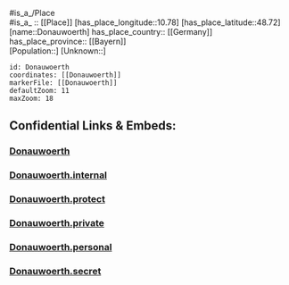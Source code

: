 ﻿---
location: [48.72,10.78] 
mapzoom: [7,12] 
mapmarker: city 
type: City
tags:
- geo/City


SpocWebEntityId: 29839
isDeleted: false
confidential: public

---
#is_a_/Place  
#is_a_ :: [[Place]] 
[has_place_longitude::10.78] 
[has_place_latitude::48.72] 
[name::Donauwoerth] 
has_place_country:: [[Germany]]  
has_place_province:: [[Bayern]]  
[Population::] 
[Unknown::] 


```leaflet
id: Donauwoerth
coordinates: [[Donauwoerth]] 
markerFile: [[Donauwoerth]] 
defaultZoom: 11 
maxZoom: 18
```


## Confidential Links & Embeds: 

### [Donauwoerth](/_public/Earth/Continent/Europe/Europe~Central/Germany/Germany~West/Bayern/counties~Bayern/Donau-Ries/cities~Donau-Ries/Donauwörth/City/Donauwoerth.md) 

### [Donauwoerth.internal](/_internal/Earth/Continent/Europe/Europe~Central/Germany/Germany~West/Bayern/counties~Bayern/Donau-Ries/cities~Donau-Ries/Donauwörth/City/Donauwoerth.internal.md) 

### [Donauwoerth.protect](/_protect/Earth/Continent/Europe/Europe~Central/Germany/Germany~West/Bayern/counties~Bayern/Donau-Ries/cities~Donau-Ries/Donauwörth/City/Donauwoerth.protect.md) 

### [Donauwoerth.private](/_private/Earth/Continent/Europe/Europe~Central/Germany/Germany~West/Bayern/counties~Bayern/Donau-Ries/cities~Donau-Ries/Donauwörth/City/Donauwoerth.private.md) 

### [Donauwoerth.personal](/_personal/Earth/Continent/Europe/Europe~Central/Germany/Germany~West/Bayern/counties~Bayern/Donau-Ries/cities~Donau-Ries/Donauwörth/City/Donauwoerth.personal.md) 

### [Donauwoerth.secret](/_secret/Earth/Continent/Europe/Europe~Central/Germany/Germany~West/Bayern/counties~Bayern/Donau-Ries/cities~Donau-Ries/Donauwörth/City/Donauwoerth.secret.md) 
